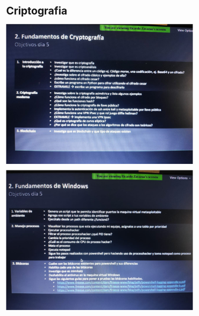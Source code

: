 # Criptografia



![](../../.gitbook/assets/imagen%20%28363%29.png)

![](../../.gitbook/assets/imagen%20%28361%29.png)


